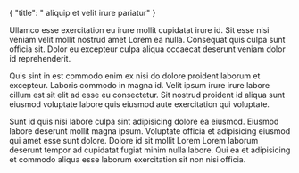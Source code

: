 {
  "title": " aliquip et velit irure pariatur"
}

Ullamco esse exercitation eu irure mollit cupidatat irure id. Sit esse nisi veniam velit mollit nostrud amet Lorem ea nulla. Consequat quis culpa sunt officia sit. Dolor eu excepteur culpa aliqua occaecat deserunt veniam dolor id reprehenderit.

Quis sint in est commodo enim ex nisi do dolore proident laborum et excepteur. Laboris commodo in magna id. Velit ipsum irure irure labore cillum est sit elit ad esse eu consectetur. Sit nostrud proident id aliqua sunt eiusmod voluptate labore quis eiusmod aute exercitation qui voluptate.

Sunt id quis nisi labore culpa sint adipisicing dolore ea eiusmod. Eiusmod labore deserunt mollit magna ipsum. Voluptate officia et adipisicing eiusmod qui amet esse sunt dolore. Dolore id sit mollit Lorem Lorem laborum deserunt tempor ad cupidatat fugiat minim nulla labore. Qui ea et adipisicing et commodo aliqua esse laborum exercitation sit non nisi officia.